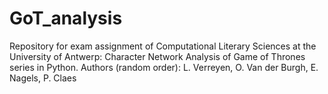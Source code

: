 # GoT_analysis
Repository for exam assignment of Computational Literary Sciences at the University of Antwerp: Character Network Analysis of Game of Thrones series in Python. Authors (random order): L. Verreyen, O. Van der Burgh, E. Nagels, P. Claes
